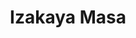 ---
layout: place
title: "Izakaya Masa"
permalink: /california/san-diego/izakaya-masa.html
stateAbbr: CA
stateName: California
cityName: San Diego
place_id: ChIJ-UIN59RU2YAR4QlG_coRhfg
photos:
  - name: >-
      places/ChIJ-UIN59RU2YAR4QlG_coRhfg/photos/AeeoHcK4MOFIXE167H2fxyF00HhJFLmLA4JrHPJf3gCps9cCz6eEFjohlxzTao08Ev0A6Djmcom5RZEzAwmR0OPNwC2kh9ASnJNqHhrMvGywcnaPNlbFIw-TG8bvN0nf6dF_-q5qid7ZU8IQihZ8QUYbiWapbxl3fvayQr5v4EY3Wi6tAJZpqdRcmwaC027B_0qZfI-5ZHdaaOsNieNvwC7KfNWiZk72Pk7TP_uGcoZlfgUKXEYmUikDL0KnHOY6-PCBShFKSZcZwlK3nifJ1_O65GtZoqkVCK4OwTx3p1tALHjHZ77ujTTH-Qrw_TG-YCWas6hZbudyp29vPgoPbTtXDsjN9IakShe80SDs5ko6aPQaAghHLKHikPZFVC3rtvllGyeO2iCtopmm-4qC9ZnYUUY7v5BlIpFqp3sWGawT3UU
    widthPx: 3614
    heightPx: 4800
    authorAttributions:
      - displayName: Lello V
        uri: https://maps.google.com/maps/contrib/111926241194642523836
        photoUri: >-
          https://lh3.googleusercontent.com/a-/ALV-UjWplrcAmN56hRCMbp4A9FsbvaVW_IrVkffmja19r6uFwAbJ21ho=s100-p-k-no-mo
    flagContentUri: >-
      https://www.google.com/local/imagery/report/?cb_client=maps_api_places.places_api&image_key=!1e10!2sCIHM0ogKEICAgIDnl5eNWw&hl=en-US
    googleMapsUri: >-
      https://www.google.com/maps/place//data=!3m4!1e2!3m2!1sCIHM0ogKEICAgIDnl5eNWw!2e10!4m2!3m1!1s0x80d954d4e70d42f9:0xf88511cafd4609e1
  - name: >-
      places/ChIJ-UIN59RU2YAR4QlG_coRhfg/photos/AeeoHcKTn6vLgtxjlQhALsCusBx0gBOl9IxZvsUvA7W2Hl2GxPPFVJXqqc6vIiAaH5UJdww6GNR_cl2-yCs9bN3bMLZ5WE-kivI63VX3LU5jY2Hqa2jGcTyw7ZVfSzmb5LDpQ6hlpknW7VmmxO0UIK-WTQMMTM0v6VPPkajMahpA8hEYb517HzcX1nijEj34cm4uy1mTFJ8ONJrG9Ig_Q6fF-7XiwzY1ZSZuTu_ZZ0LvyD4KG8TjQtoFXlSMPTPtuQpwlKbZ9WQUSyt_aJUDYBKI18hdyF7DdqKTcHyMAmp-je9RTuIeS_w4JRbGa2FYLJ7u20rU1Euj4nFgeoOavEFFfB6Ajo5bjnKj99LKpxTB58_Ar9FZYJObY3RVWytKdF_sGOTcU4u5qU5dLDlEadjx3PKrDI8bxds0g7ObXEOZlFgt47_w
    widthPx: 3871
    heightPx: 2377
    authorAttributions:
      - displayName: S Hernandez
        uri: https://maps.google.com/maps/contrib/110844686422191040558
        photoUri: >-
          https://lh3.googleusercontent.com/a-/ALV-UjWCre5lAFa-ziN1katUUW3IPuoMz4OGidh7vgo_CwHsvzABX5c1Gg=s100-p-k-no-mo
    flagContentUri: >-
      https://www.google.com/local/imagery/report/?cb_client=maps_api_places.places_api&image_key=!1e10!2sCIHM0ogKEICAgIDE5abM2wE&hl=en-US
    googleMapsUri: >-
      https://www.google.com/maps/place//data=!3m4!1e2!3m2!1sCIHM0ogKEICAgIDE5abM2wE!2e10!4m2!3m1!1s0x80d954d4e70d42f9:0xf88511cafd4609e1
  - name: >-
      places/ChIJ-UIN59RU2YAR4QlG_coRhfg/photos/AeeoHcJG2_nfyn8zl0IntQ0_oxXFDmnr4GTKjHC-0dXPYpwHx5YnpxYFQh4Pt9NbLEVXdDv850iEnUxWPD9NOTLkh36qGXv_K3Ikz7Gyo2bRvmdzlhNTaQ5FHYhKEYA05sB9-iHQ0zszu6p5DQYvufquOp-glO_OKMaKSUQRA-suoXESgMCR7JBPhdlLXg2HKPdOQLR2L2gZUVgHcxzKOWNWlL4MEL9Yv5k8MjyGxMr7D5pTiV8qxnfLO8XM7bK72l1lYdJpR4yl0NZUgihJWoCXB8ACQQ9WyPSvJbE5pR68LjYkJCJIv8Jhlvmw1LiRWMMSVZOJzVQeUgLpMz57EW6lvCPkxS_snpfiGsdVHO64M7Y_0p6674eTQPzwdViwxW8EQi_CBVQC7GF8yHlzVdn5LzLySMHVaY5LB3qNgYozxnKzrutwJ43nnDkiI14dz2rY
    widthPx: 4000
    heightPx: 3000
    authorAttributions:
      - displayName: Emmanuel Lemas
        uri: https://maps.google.com/maps/contrib/108998676188678534179
        photoUri: >-
          https://lh3.googleusercontent.com/a/ACg8ocL4bUAH4oYp8_vUqqO6ACjMCQVVMzcM-wd-FReUXAl6G7AuSg=s100-p-k-no-mo
    flagContentUri: >-
      https://www.google.com/local/imagery/report/?cb_client=maps_api_places.places_api&image_key=!1e10!2sCIABIhADycKzLghhtWfLZksACH17&hl=en-US
    googleMapsUri: >-
      https://www.google.com/maps/place//data=!3m4!1e2!3m2!1sCIABIhADycKzLghhtWfLZksACH17!2e10!4m2!3m1!1s0x80d954d4e70d42f9:0xf88511cafd4609e1
  - name: >-
      places/ChIJ-UIN59RU2YAR4QlG_coRhfg/photos/AeeoHcIYd2g_QLiwUJFslTqyqQZ-b36G5Thxy2tGVuIKVOHAOg4r7KXoRrQgQEpBT18BAB3YHljgRSk8hu1SV1Fw_SS1biQsfpAElDUCOrkfdfawdf6j6a0a3-sUyKtmXp2t1xuZpHlk9tHc3eQqJzpV9OiLmOibhrQLMCSqNb8acfYD90SjdTWHO1qLMufZz8nrcI4kJ9vw8vKqj1rxZQ8usQ_Z05pEoxgpEyq33BEEKbRhSDjVSB3VY9bEcxZ3sZ4E3t1I74QdwsUEiur1X-GSpCYIB6tnR_M3NgtSssjOQQfRv19Ws-OP-afbp5tnDiK-EgJ52mKyogIZzKPfhM9yeGzjOlrVheDGOju0SO6FZFytQkVYZtomwpCz50h8NthQ6gHvyWPLnrPZd-zxKsx4sQ1zsBvqbzjQBMb8kI_GaLbRTQ
    widthPx: 3024
    heightPx: 4032
    authorAttributions:
      - displayName: Diana P
        uri: https://maps.google.com/maps/contrib/110919455981134995372
        photoUri: >-
          https://lh3.googleusercontent.com/a/ACg8ocIHEsrBXkLYA-m43WawiXwh-M-X-8kUhWVDXcMner9PBb0slNnF=s100-p-k-no-mo
    flagContentUri: >-
      https://www.google.com/local/imagery/report/?cb_client=maps_api_places.places_api&image_key=!1e10!2sCIHM0ogKEICAgICLmMP4Ug&hl=en-US
    googleMapsUri: >-
      https://www.google.com/maps/place//data=!3m4!1e2!3m2!1sCIHM0ogKEICAgICLmMP4Ug!2e10!4m2!3m1!1s0x80d954d4e70d42f9:0xf88511cafd4609e1
  - name: >-
      places/ChIJ-UIN59RU2YAR4QlG_coRhfg/photos/AeeoHcKa9p5IjmyIsyO3759CBc376Go6LDSu_NyBNPp6ofLu2sf_bq5fXIDz8jJXPfoB-7vv4_XZETwui5-XU2RltJoC3Apxk0gfjO6hvnItjzywil6cFwkGjwuNmC7h0oMbY_N5C3P3Y0x7iM1VFI1B4t5509uT-qSGpVIn8mOSS-XDAWXxsc4U6TE2DxrhGOFh-_QYLvziOTdi_UH-I3hHiooIk2MdRYqL9NEJylprn4JTP3xb2fjqpnYES2YHnTJwRNukFpNJxMSgdIBFmrdK09H8lit4amIDm_7reqMLsRLHix-xh-vEg1qeZjQHAdgr9ATGspXCMiyNwzAazlg59C0woyyYI6m_TgmF03OWA8epHd30H6D0GpQer4OdBQVba07jW5CSWiqshYYhBRl-FVO3XGGy8P5T8wv6vQmhxbXOfy0n
    widthPx: 3024
    heightPx: 4032
    authorAttributions:
      - displayName: Stevie MS
        uri: https://maps.google.com/maps/contrib/112522624165383790409
        photoUri: >-
          https://lh3.googleusercontent.com/a-/ALV-UjVLH8bOXGOzhDsEbHqZWIyZ39DstBxskLLASBSU0W47sEAwYzsA=s100-p-k-no-mo
    flagContentUri: >-
      https://www.google.com/local/imagery/report/?cb_client=maps_api_places.places_api&image_key=!1e10!2sCIHM0ogKEICAgICT36m81gE&hl=en-US
    googleMapsUri: >-
      https://www.google.com/maps/place//data=!3m4!1e2!3m2!1sCIHM0ogKEICAgICT36m81gE!2e10!4m2!3m1!1s0x80d954d4e70d42f9:0xf88511cafd4609e1
  - name: >-
      places/ChIJ-UIN59RU2YAR4QlG_coRhfg/photos/AeeoHcID8QthwYbvMpxVCxMBmSBEQHPi-YXwpxJa8C7Jrtg-p889Y17TkFMHifevBehmT64HPCYZG-WrkigcEOPXyhhRb42dKix4g1z7y6AB81jT-1XaU9ypCGthXpzzKS5bTBhnsZoVC-DqeAmy87WPMhZ_VtFdTXaTbBvYDCqBFjpgttH3ky5FhLkAd-Ot1bt8DyF82aXo75j7sXtp9nI2FQXOhHLXp1t_dRX-CnWh3qPKqKhzJn5LYUJBZw_NMq6oGEe04SA_h2nipxeZ-nHlky9LfuNtXeXln3qP8dJ1WHvfHjI0AgBGDcWApBXoumUHcCL_hD7Jz-hv2yURISMgTOFhZ9zwWCpKm37zdjpUuB_ycXDXttSsxV4z2yPTG1goOfQzQ_iToc-I1sun5_Z_J-f8t1V9ns_dnvEFqnpN39-EYQ
    widthPx: 3024
    heightPx: 4032
    authorAttributions:
      - displayName: Tiffany Moseley
        uri: https://maps.google.com/maps/contrib/113829774972875091790
        photoUri: >-
          https://lh3.googleusercontent.com/a-/ALV-UjViTJ9uFjvQ9n1p5uikbgxP-liwd5EiHnCM2IpLtSk41BiKHQSmWQ=s100-p-k-no-mo
    flagContentUri: >-
      https://www.google.com/local/imagery/report/?cb_client=maps_api_places.places_api&image_key=!1e10!2sCIHM0ogKEICAgMCwzIWfEA&hl=en-US
    googleMapsUri: >-
      https://www.google.com/maps/place//data=!3m4!1e2!3m2!1sCIHM0ogKEICAgMCwzIWfEA!2e10!4m2!3m1!1s0x80d954d4e70d42f9:0xf88511cafd4609e1
  - name: >-
      places/ChIJ-UIN59RU2YAR4QlG_coRhfg/photos/AeeoHcJ3RLFHKNIm8cEUF8rz76DrA7MzbqrkK63gRw9mfcnavq3Q7QamAhbElMoIS4Qje1O2-PiCapMp50X721cfOkvjEwYKhQIp5zYFFM-6n_FZZGsDYpxsdoXKT5iP_ooS21AF25Xy37xx4BrrVmL_h93iXCOPcoB4KbHToDaqgx3ZRmii2E2Car3FStxWgO4uh97Nli1fNI3cjtXMK1W9SPv9BO2l-ck_boIfjlFnujqsfiLn6XSMhhDIjsCoJjMAgjrAYLt2zsRp6wgSxt6uaTpbBH8Nl9GocLl4ydOx6XnfiXxaFdRz_mkVga4Eeovm44FGBd5q2ZUkfvzrqmmjqg4RoD01GAmuce40MuBuefZ_KHks-AKm7DcLrGNGF6iAjiwdVr8Zv2gYnS8Ppfk30MA3nfRpvT1eVthvIN3i9Zod8hm4
    widthPx: 4032
    heightPx: 3024
    authorAttributions:
      - displayName: けいじゅ
        uri: https://maps.google.com/maps/contrib/117121717595756341387
        photoUri: >-
          https://lh3.googleusercontent.com/a-/ALV-UjV3vkaeLNL1iSNajk2Waqkq2xgYGcj9rZSb45s5y1f1UQpY0EkK=s100-p-k-no-mo
    flagContentUri: >-
      https://www.google.com/local/imagery/report/?cb_client=maps_api_places.places_api&image_key=!1e10!2sCIHM0ogKEICAgICvhsCzoQE&hl=en-US
    googleMapsUri: >-
      https://www.google.com/maps/place//data=!3m4!1e2!3m2!1sCIHM0ogKEICAgICvhsCzoQE!2e10!4m2!3m1!1s0x80d954d4e70d42f9:0xf88511cafd4609e1
  - name: >-
      places/ChIJ-UIN59RU2YAR4QlG_coRhfg/photos/AeeoHcIop8IXv5C8GLQyudeyr6kNKDEebc1EwwW6xA_AjoKGE7sGI1qEAVNcIy-bKTvdLQW-MBab6UQMJw6EaIoW9QJX4NwgdtJFdh31oaLqjL6_DB48mGADh3RKepgs4ai9TAgTMOdtuMGBcCx8o4hnNTWltlicxWcZk44fODnrH8NjRPwNoNLhfku_q-flCj4cMuNder_-OUEICoQj29tnjwUJLHq16gOURnMFhMGdI8CvUbVMMuRsIFaNYbMq5R-ARAiZADiUJSvkAZf2jFYdkNICnR7LzVKtm0I6PemJ-xjyWD87v5AjhPd7QE7a2oovbxYfP0yOj5_CxnLA5sKUFmXlr8UKpiVUNxBRKyz1C8J8kL_TkGNL5VLTSxwfqhPd6H8DIoREJ8DnLklSHPfXeljv4cS2XkvEplk3aqTevFM1DWkR
    widthPx: 3024
    heightPx: 4032
    authorAttributions:
      - displayName: Jeff Zhan
        uri: https://maps.google.com/maps/contrib/115679582535118927986
        photoUri: >-
          https://lh3.googleusercontent.com/a/ACg8ocLcH0NuCiR-p7tfus24FAwPb35cuXQHz5iYr2clGM3r2Gu2Iw=s100-p-k-no-mo
    flagContentUri: >-
      https://www.google.com/local/imagery/report/?cb_client=maps_api_places.places_api&image_key=!1e10!2sCIHM0ogKEICAgICLj-fsjQE&hl=en-US
    googleMapsUri: >-
      https://www.google.com/maps/place//data=!3m4!1e2!3m2!1sCIHM0ogKEICAgICLj-fsjQE!2e10!4m2!3m1!1s0x80d954d4e70d42f9:0xf88511cafd4609e1
  - name: >-
      places/ChIJ-UIN59RU2YAR4QlG_coRhfg/photos/AeeoHcIBAyrQKoAaQV724r4y1EFzHWilt6IGSSI1pJPxuHinIySVY9jrz58J_jEYJdKZ3ffj_wZAjczUS0XedaXCaSGQ99upmJ3zSCOV7rkStA2NAzMyIc58tPFOHAdU73UyH2xUsCKFYzCkEsYCT_9qtaXW37RNddsSUdeNs0U69keSWCxLwZa-i2yqkaxszp26DoBr9pMr6FgXkzd-PXQIPaVRUeTQsG3DXdYbtT0pkC1HNWBOoXMeGnbaWnuvJzZNLxGZDcqKJg6mnGJ0qhX-uBbwowxE_lFYWnTt_Ks0b61eC-Oy6KDSPnoDwkIV6lzn1SX5KVkVTttZmgd1QpUi-Vfnr3hTNs-kJTdCXxnI-thjY7riy7DcTXihs6iMuw2AXNnB0Puh-PzeQyDwWtSM-USRwQ5BYpxQ8vpey3lu9znyk107
    widthPx: 4032
    heightPx: 2268
    authorAttributions:
      - displayName: R S
        uri: https://maps.google.com/maps/contrib/117353101699430713806
        photoUri: >-
          https://lh3.googleusercontent.com/a-/ALV-UjULuGI1PEuoAr8j4HVvlRioGPUu_o_6O03Xda4U1MLDbQk1oBHMoA=s100-p-k-no-mo
    flagContentUri: >-
      https://www.google.com/local/imagery/report/?cb_client=maps_api_places.places_api&image_key=!1e10!2sCIHM0ogKEICAgICfzq_x7gE&hl=en-US
    googleMapsUri: >-
      https://www.google.com/maps/place//data=!3m4!1e2!3m2!1sCIHM0ogKEICAgICfzq_x7gE!2e10!4m2!3m1!1s0x80d954d4e70d42f9:0xf88511cafd4609e1
  - name: >-
      places/ChIJ-UIN59RU2YAR4QlG_coRhfg/photos/AeeoHcLcPHhniuLWC387jVZgjQRaE4clFA4fY7t4kxPbccsVaBJHjjdqmQfIaAdX5kxkvR8aSJUGC-W0gSqVz65Z_yG2gUjP7dVccyDHOd1tIUgJmJMAPzB9CrL3V68GOzc2DtTl6rPUO5vb4HUiZwNE1KEIqyQ3rYlmP0lKCWdAgTk16mZp-yfse-QDZvHGzmWfWXR6Hu0CXtaxa26ZP9h18kqla_CmkmjhjalaX_1jtAVZz50laZXu65FzO0cix2aytB0n0NAhhpABjJZmmD7G3TGSAKd3nD9nPWmDP1F2nXbh-0UijG4g0kXeGz4TpZJuqmIPOT-Yi5O7P4Se7XKUm_Ooj6_s9n-XpCVkEHjvIXeMCRaE6HN5zGAyvqZIPXsCKfSBnXIkoBPwP-G7Ia7_ZRynFRrn6W-pyHec6fI3XITaAQ
    widthPx: 4000
    heightPx: 2252
    authorAttributions:
      - displayName: Emmanuel Lemas
        uri: https://maps.google.com/maps/contrib/108998676188678534179
        photoUri: >-
          https://lh3.googleusercontent.com/a/ACg8ocL4bUAH4oYp8_vUqqO6ACjMCQVVMzcM-wd-FReUXAl6G7AuSg=s100-p-k-no-mo
    flagContentUri: >-
      https://www.google.com/local/imagery/report/?cb_client=maps_api_places.places_api&image_key=!1e10!2sCIHM0ogKEICAgICJ3tyZNw&hl=en-US
    googleMapsUri: >-
      https://www.google.com/maps/place//data=!3m4!1e2!3m2!1sCIHM0ogKEICAgICJ3tyZNw!2e10!4m2!3m1!1s0x80d954d4e70d42f9:0xf88511cafd4609e1
address: 928 Fort Stockton Dr, San Diego, CA 92103, USA
street: 928 Fort Stockton Dr
city: San Diego
state: CA
zip: '92103'
country: USA
neighborhood: Mission Hills
latitude: '32.751202'
longitude: '-117.171944'
accessibility_options:
  wheelchairAccessibleParking: true
  wheelchairAccessibleEntrance: true
  wheelchairAccessibleRestroom: true
  wheelchairAccessibleSeating: true
business_status: OPERATIONAL
name: Izakaya Masa
google_maps_links:
  directionsUri: >-
    https://www.google.com/maps/dir//''/data=!4m7!4m6!1m1!4e2!1m2!1m1!1s0x80d954d4e70d42f9:0xf88511cafd4609e1!3e0
  placeUri: https://maps.google.com/?cid=17907739056838937057
  writeAReviewUri: >-
    https://www.google.com/maps/place//data=!4m3!3m2!1s0x80d954d4e70d42f9:0xf88511cafd4609e1!12e1
  reviewsUri: >-
    https://www.google.com/maps/place//data=!4m4!3m3!1s0x80d954d4e70d42f9:0xf88511cafd4609e1!9m1!1b1
  photosUri: >-
    https://www.google.com/maps/place//data=!4m3!3m2!1s0x80d954d4e70d42f9:0xf88511cafd4609e1!10e5
primary_type: Japanese Restaurant
opening_hours:
  regular: null
  current: null
secondary_opening_hours:
  regular:
    weekdayDescriptions: null
    type: null
  current:
    weekdayDescriptions: null
    type: null
phone: (619) 542-1354
price_level: PRICE_LEVEL_MODERATE
price_range: $10 &ndash; $20
rating: '4.6'
rating_count: 953
website: http://www.izakayamasa.com/
description: null
reviews: null
parking_options: null
payment_options: null
allow_dogs: null
curbside_pickup: null
delivery: null
dine_in: null
good_for_children: null
good_for_groups: null
good_for_sports: null
live_music: null
menu_for_children: null
outdoor_seating: null
reservable: null
restroom: null
serves_beer: null
serves_breakfast: null
serves_brunch: null
serves_cocktails: null
serves_coffee: null
serves_dinner: null
serves_dessert: null
serves_lunch: null
serves_vegetarian_food: null
serves_wine: null
takeout: null

---